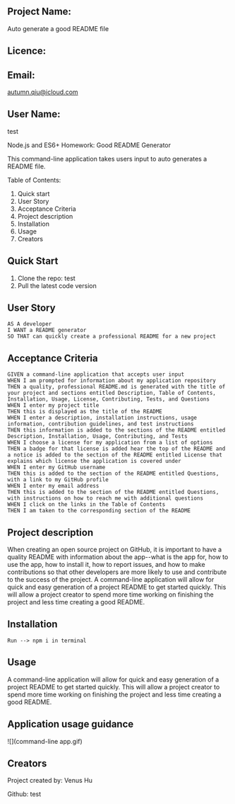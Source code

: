 ## Project Name: 
Auto generate a good README file

## Licence:


## Email:
autumn.qiu@icloud.com

## User Name:
test 

Node.js and ES6+ Homework: Good README Generator
               
This command-line application takes users input to auto generates a README file.

Table of Contents:

1. Quick start
2. User Story
3. Acceptance Criteria
4. Project description
5. Installation
6. Usage
7. Creators

## Quick Start
1. Clone the repo: test
2. Pull the latest code version


## User Story
                    
```
AS A developer
I WANT a README generator
SO THAT can quickly create a professional README for a new project
```


## Acceptance Criteria
```
GIVEN a command-line application that accepts user input
WHEN I am prompted for information about my application repository
THEN a quality, professional README.md is generated with the title of your project and sections entitled Description, Table of Contents, Installation, Usage, License, Contributing, Tests, and Questions
WHEN I enter my project title
THEN this is displayed as the title of the README
WHEN I enter a description, installation instructions, usage information, contribution guidelines, and test instructions
THEN this information is added to the sections of the README entitled Description, Installation, Usage, Contributing, and Tests
WHEN I choose a license for my application from a list of options
THEN a badge for that license is added hear the top of the README and a notice is added to the section of the README entitled License that explains which license the application is covered under
WHEN I enter my GitHub username
THEN this is added to the section of the README entitled Questions, with a link to my GitHub profile
WHEN I enter my email address
THEN this is added to the section of the README entitled Questions, with instructions on how to reach me with additional questions
WHEN I click on the links in the Table of Contents
THEN I am taken to the corresponding section of the README
```


## Project description
When creating an open source project on GitHub, it is important to have a quality README with information about the app--what is the app for, how to use the app, how to install it, how to report issues, and how to make contributions so that other developers are more likely to use and contribute to the success of the project. A command-line application will allow for quick and easy generation of a project README to get started quickly. This will allow a project creator to spend more time working on finishing the project and less time creating a good README.
         
## Installation
```
Run --> npm i in terminal
```


## Usage

A command-line application will allow for quick and easy generation of a project README to get started quickly. 
This will allow a project creator to spend more time working on finishing the project and less time creating a good README.

## Application usage guidance

![](command-line app.gif)

## Creators
Project created by: Venus Hu 

Github: 
test